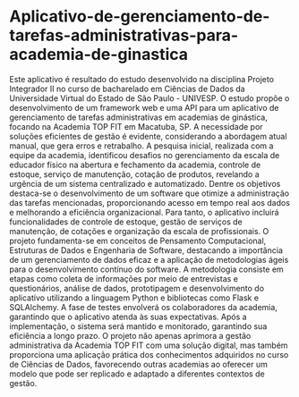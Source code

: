 # Aplicativo-de-gerenciamento-de-tarefas-administrativas-para-academia-de-ginastica
Este aplicativo é resultado do estudo desenvolvido na disciplina Projeto Integrador II no curso de bacharelado em Ciências de Dados da Universidade Virtual do Estado de São Paulo - UNIVESP.
O estudo propõe o desenvolvimento de um framework web e uma API para um aplicativo de gerenciamento de tarefas administrativas em academias de ginástica, focando na Academia TOP FIT em Macatuba, SP. A necessidade por soluções eficientes de gestão é evidente, considerando a abordagem atual manual, que gera erros e retrabalho. A pesquisa inicial, realizada com a equipe da academia, identificou desafios no gerenciamento da escala de educador físico na abertura e fechamento da academia, controle de estoque, serviço de manutenção, cotação de produtos, revelando a urgência de um sistema centralizado e automatizado. Dentre os objetivos destaca-se o desenvolvimento de um software que otimize a administração das tarefas mencionadas, proporcionando acesso em tempo real aos dados e melhorando a eficiência organizacional. Para tanto, o aplicativo incluirá funcionalidades de controle de estoque, gestão de serviços de manutenção, de cotações e organização da escala de profissionais. O projeto fundamenta-se em conceitos de Pensamento Computacional, Estruturas de Dados e Engenharia de Software, destacando a importância de um gerenciamento de dados eficaz e a aplicação de metodologias ágeis para o desenvolvimento contínuo do software. A metodologia consiste em etapas como coleta de informações por meio de entrevistas e questionários, análise de dados, prototipagem e desenvolvimento do aplicativo utilizando a linguagem Python e bibliotecas como Flask e SQLAlchemy. A fase de testes envolverá os colaboradores da academia, garantindo que o aplicativo atenda às suas expectativas. Após a implementação, o sistema será mantido e monitorado, garantindo sua eficiência a longo prazo. O projeto não apenas aprimora a gestão administrativa da Academia TOP FIT com uma solução digital, mas também proporciona uma aplicação prática dos conhecimentos adquiridos no curso de Ciências de Dados, favorecendo outras academias ao oferecer um modelo que pode ser replicado e adaptado a diferentes contextos de gestão. 
